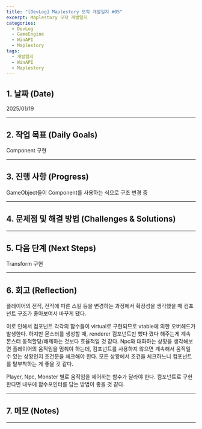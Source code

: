 ```yaml
---
title: "[DevLog] Maplestory 모작 개발일지 #05"
excerpt: Maplestory 모작 개발일지
categories:
  - DevLog
  - GameEngine
  - WinAPI
  - Maplestory
tags:
  - 개발일지
  - WinAPI
  - Maplestory
---
```

## 1. 날짜 (Date)

2025/01/19

---

## 2. 작업 목표 (Daily Goals)

Component 구현

---

## 3. 진행 사항 (Progress)

GameObject들이 Component를 사용하는 식으로 구조 변경 중

---

## 4. 문제점 및 해결 방법 (Challenges & Solutions)


---

## 5. 다음 단계 (Next Steps)

Transform 구현

---

## 6. 회고 (Reflection)

플레이어의 전직, 전직에 따른 스킬 등을 변경하는 과정에서 확장성을 생각했을 때 컴포넌트 구조가 좋아보여서 바꾸게 됐다.

이로 인해서 컴포넌트 각각의 함수들이 virtual로 구현되므로 vtable에 의한 오버헤드가 발생한다. 
하지만 몬스터를 생성할 때, renderer 컴포넌트만 뺐다 꼈다 해주는게 계속 몬스터 동적할당/해제하는 것보다 효율적일 것 같다.
Npc와 대화하는 상황을 생각해보면 플레이어의 움직임을 멈춰야 하는데, 컴포넌트를 사용하지 않으면 계속해서 움직일 수 있는 상황인지 조건문을 체크해야 한다. 모든 상황에서 조건을 체크하느니 컴포넌트를 탈부착하는 게 좋을 것 같다.

Player, Npc, Monster 별로 움직임을 제어하는 함수가 달라야 한다. 컴포넌트로 구현한다면 내부에 함수포인터를 담는 방법이 좋을 것 같다.

---

## 7. 메모 (Notes)


---

